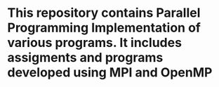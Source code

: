 # This repository contains Parallel Programming Implementation of various programs. It includes assigments and programs developed using MPI and OpenMP
